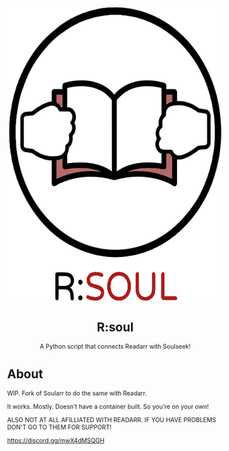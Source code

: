 <p align="center">
<img src="https://raw.githubusercontent.com/insanemal/readarr_soul/refs/heads/main/rsoul.png" align="center" width="592" height="691">
</p>
<h1 align="center">R:soul</h1>
<p align="center">
  A Python script that connects Readarr with Soulseek!
</p>



# About

WIP. Fork of Soularr to do the same with Readarr.

It works. Mostly. Doesn't have a container built. So you're on your own!

ALSO NOT AT ALL AFILLIATED WITH READARR. IF YOU HAVE PROBLEMS DON'T GO TO THEM FOR SUPPORT!

https://discord.gg/mwX4dMSQGH
